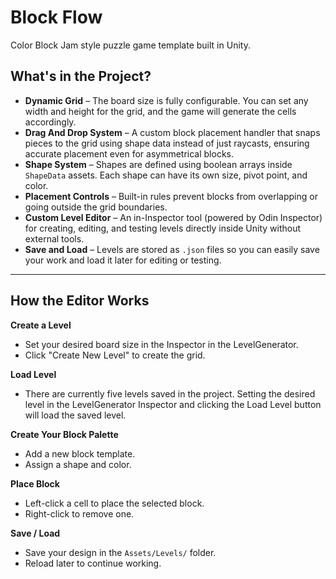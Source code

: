 # Block Flow
Color Block Jam style puzzle game template built in Unity.

## What's in the Project?

- **Dynamic Grid** – The board size is fully configurable. You can set any width and height for the grid, and the game will generate the cells accordingly.
- **Drag And Drop System** – A custom block placement handler that snaps pieces to the grid using shape data instead of just raycasts, ensuring accurate placement even for asymmetrical blocks.
- **Shape System** – Shapes are defined using boolean arrays inside `ShapeData` assets. Each shape can have its own size, pivot point, and color.
- **Placement Controls** – Built-in rules prevent blocks from overlapping or going outside the grid boundaries.
- **Custom Level Editor** – An in-Inspector tool (powered by Odin Inspector) for creating, editing, and testing levels directly inside Unity without external tools.
- **Save and Load** – Levels are stored as `.json` files so you can easily save your work and load it later for editing or testing.

---

## How the Editor Works

**Create a Level**
- Set your desired board size in the Inspector in the LevelGenerator.
- Click "Create New Level" to create the grid.

**Load Level**
- There are currently five levels saved in the project. Setting the desired level in the LevelGenerator Inspector and clicking the Load Level button will load the saved level.

**Create Your Block Palette**
- Add a new block template.
- Assign a shape and color.

**Place Block**
- Left-click a cell to place the selected block.
- Right-click to remove one.

**Save / Load**
- Save your design in the `Assets/Levels/` folder.
- Reload later to continue working.
